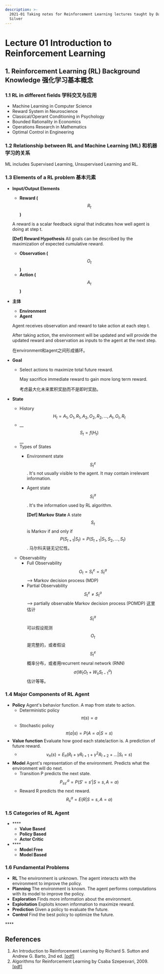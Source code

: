 ```yaml
---
description: >-
  2021-01 Taking notes for Reinforcement Learning lectures taught by David
  Silver
---
```


# Lecture 01 Introduction to Reinforcement Learning

## 1. Reinforcement Learning \(RL\) Background Knowledge 强化学习基本概念

### 1.1 RL in different fields 学科交叉与应用

* Machine Learning in Computer Science
* Reward System in Neuroscience
* Classical/Operant Conditioning in Psychology
* Bounded Rationality in Economics
* Operations Research in Mathematics
* Optimal Control in Engineering

### 1.2 Relationship between RL and Machine Learning \(ML\) 和机器学习的关系

ML includes Supervised Learning, Unsupervised Learning and RL.

### 1.3 Elements of a RL problem 基本元素

* **Input/Output Elements**

  * **Reward \(** $$R_t$$ **\)**

  A reward is a scalar feedback signal that indicates how well agent is doing at step t. 

  **\[Def\] Reward Hypothesis** All goals can be described by the maximization of expected cumulative reward.

  * **Observation \(** $$O_t$$ **\)**
  * **Action \(** $$A_t$$ **\)**

* **主体**

  * **Environment**
  * **Agent**

  Agent receives observation and reward to take action at each step t.

  After taking action, the environment will be updated and will provide the updated reward and observation as inputs to the agent at the next step.

  在environment和agent之间形成循环。

* **Goal**
  * Select actions to maximize total future reward.

    May sacrifice immediate reward to gain more long term reward. 

    考虑最大化未来累积奖励而不是即时奖励。
* **State**
  * History $$H_t = A_1, O_1, R_1, A_2, O_2, R_2, ..., A_t, O_t, R_t$$ 
  * \_\_$$S_t = f(H_t)$$ __
  * Types of States
    * Environment state $$S^e_t$$ . It's not usually visible to the agent. It may contain irrelevant information. 
    * Agent state $$S^a_t$$ . It's the information used by RL algorithm.

      **\[Def\] Markov State** A state $$S_t$$ is Markov if and only if $$P(S_{t+1}|S_t) = P(S_{t+1}|S_1,S_2,...,S_t)$$. 马尔科夫链无记忆性。
  * Observability
    * Full Observability $$O_t = S^e_t = S^a_t$$ --&gt; Markov decision process \(MDP\)
    * Partial Observability $$S^e_t \ne S^a_t$$ --&gt; partially observable Markov decision process \(POMDP\) 这里估计 $$S^a_t$$ 可以假设观测 $$O_t$$ 是完整的，或者假设 $$S^e_t$$ 概率分布，或者用recurrent neural network \(RNN\)  $$\sigma (W_tO_t+W_sS^a_{t-1})$$ 估计等等。

### 1.4 Major Components of RL Agent

* **Policy** Agent's behavior function. A map from state to action. 
  * Deterministic policy $$\pi (s) = a$$ 
  * Stochastic policy $$\pi (a|s) = P(A=a|S=s)$$ 
* **Value function** Evaluate how good each state/action is. A prediction of future reward.
  * $$v_\pi(s) = E_\pi (R_t + \gamma R_{t+1} + \gamma^2 R_{t+2} +...|S_t = s)$$ 
* **Model** Agent's representation of the environment. Predicts what the environment will do next.
  * Transition P predicts the next state. $$P^a_{ss'} = P(S'=s'|S=s, A=a)$$ 
  * Reward R predicts the next reward. $$R^a_s = E(R|S=s, A=a)$$ 

### 1.5 Categories of RL Agent

* \*\*\*\*
  * **Value Based**
  * **Policy Based**
  * **Actor Critic**
* \*\*\*\*
  * **Model Free**
  * **Model Based**

### 1.6 Fundamental Problems

* **RL** The environment is unknown. The agent interacts with the environment to improve the policy.
* **Planning** The environment is known. The agent performs computations with its model to improve the policy.
* **Exploration** Finds more information about the environment.
* **Exploitation** Exploits known information to maximize reward.
* **Prediction** Given a policy to evaluate the future.
* **Control** Find the best policy to optimize the future.













\*\*\*\*

















## References

1. An Introduction to Reinforcement Learning by Richard S. Sutton and Andrew G. Barto, 2nd ed.  [\[pdf\]](http://www.andrew.cmu.edu/course/10-703/textbook/BartoSutton.pdf)
2. Algorithms for Reinforcement Learning by Csaba Szepesvari, 2009.  [\[pdf\]](https://sites.ualberta.ca/~szepesva/papers/RLAlgsInMDPs.pdf)

